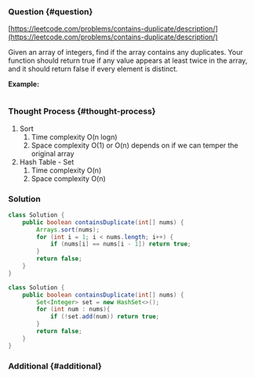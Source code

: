 ### Question {#question}

[https://leetcode.com/problems/contains-duplicate/description/](https://leetcode.com/problems/contains-duplicate/description/)

Given an array of integers, find if the array contains any duplicates. Your function should return true if any value appears at least twice in the array, and it should return false if every element is distinct.

**Example:**

```

```

### Thought Process {#thought-process}

1. Sort
   1. Time complexity O\(n logn\)
   2. Space complexity O\(1\) or O\(n\) depends on if we can temper the original array
2. Hash Table - Set
   1. Time complexity O\(n\)
   2. Space complexity O\(n\)

### Solution

```java
class Solution {
    public boolean containsDuplicate(int[] nums) {
        Arrays.sort(nums);
        for (int i = 1; i < nums.length; i++) {
            if (nums[i] == nums[i - 1]) return true;
        }
        return false;
    }
}
```

```java
class Solution {
    public boolean containsDuplicate(int[] nums) {
        Set<Integer> set = new HashSet<>();
        for (int num : nums){
            if (!set.add(num)) return true;
        }
        return false;
    }
}
```

### Additional {#additional}



